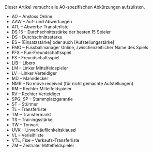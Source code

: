 Dieser Artikel versucht alle AO-spezifischen Abkürzungen aufzulisten. 

* AO – Anstoss Online
* AAW – Auf- und Abwertungen
* ATL – Abwerbe-Transferliste
* DS 15 – Durchschnittsstärke der besten 15 Spieler
* DS – Durchschnittsstärke
* ES – [Einsatzstärke] oder auch [Aufstellungsstärke]
* FMO – Fussballmanager Online, zwischenzeitlicher Name des Spiels
* FFS – Fun-Freundschaftsspiel
* FS - Freundschaftsspiel
* LIB – Libero
* LM – Linker Mittelfeldspieler
* LV – Linker Verteidiger
* MD – Manndecker
* NMR – No move received (für nicht gemachte Aufstellungen)
* RM – Rechter Mittelfeldspieler
* RV – Rechter Verteidiger
* SPG, SP – Stammplatzgarantie
* ST – Stürmer
* TL – Transferliste
* TM – Transfermarkt
* TS – Trainingsstärke
* TW – Torwart
* UVK – Unverkäuflichkeitsklausel
* VL – Verleihliste
* VTL, Fixe – Verkaufs-Transferliste
* ZM – Zentraler Mittelfeldspieler
